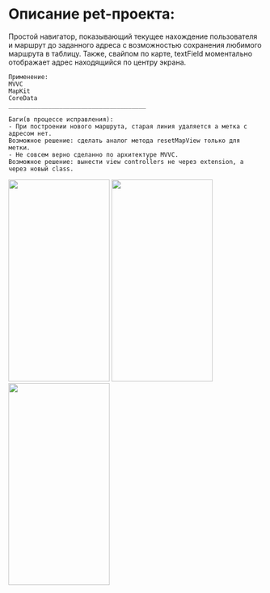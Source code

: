 # Описание pet-проекта:

Простой навигатор, показывающий текущее нахождение пользователя и маршрут до заданного адреса с возможностью сохранения любимого маршрута в таблицу. Также, свайпом по карте, textField моментально отображает адрес находящийся по центру экрана.

```
Применение:
MVVC
MapKit
CoreData
______________________________________

Баги(в процессе исправления):
- При построении нового маршрута, старая линия удаляется а метка с адресом нет.
Возможное решение: сделать аналог метода resetMapView только для метки.
- Не совсем верно сделанно по архитектуре MVVC.
Возможное решение: вынести view controllers не через extension, а через новый class.

```


<img src="https://user-images.githubusercontent.com/76910221/148353922-9394c925-336d-4307-9f28-9c56838f03b0.png" width="200" height="400" />
<img src="https://user-images.githubusercontent.com/76910221/148353975-527589ff-a92c-4e4c-8a46-1a3f7d83d2a1.png" width="200" height="400" />
<img src="https://user-images.githubusercontent.com/76910221/148354049-4c23284e-a615-4dda-ac8a-d9cc64e6bbb3.png" width="200" height="400" />


